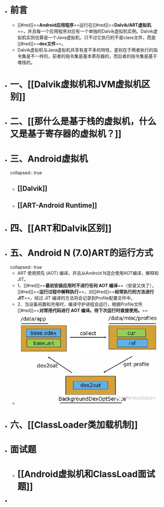 - # 前言
	- [[#red]]==**Android应用程序**==运行在[[#red]]==**Dalvik/ART虚拟机**==，并且每一个应用程序对应有一个单独的Dalvik虚拟机实例。Dalvik虚拟机实则也算是一个Java虚拟机，只不过它执行的不是class文件，而是[[#red]]==**dex文件**==。
	- Dalvik虚拟机与Java虚拟机共享有差不多的特性，差别在于两者执行的指令集是不一样的，前者的指令集是基本寄存器的，而后者的指令集是基于堆栈的。
- # 一、[[Dalvik虚拟机和JVM虚拟机区别]]
- # 二、[[那什么是基于栈的虚拟机，什么又是基于寄存器的虚拟机？]]
- # 三、Android虚拟机
  collapsed:: true
	- ## [[Dalvik]]
	- ## [[ART-Android Runtime]]
- # 四、[[ART和Dalvik区别]]
- # 五、Android N (7.0)ART的运行方式
  collapsed:: true
	- ART 使用预先 (AOT) 编译，并且从Android N混合使用AOT编译，解释和JIT。
	- 1、[[#red]]==**最初安装应用时不进行任何 AOT 编译**==（安装又快了），[[#red]]==**运行过程中解释执行**==，对[[#red]]==**经常执行的方法进行JIT**==，经过 JIT 编译的方法将会记录到Profile配置文件中。
	- 2、当设备闲置和充电时，编译守护进程会运行，根据Profile文件[[#red]]==**对常用代码进行 AOT 编译。待下次运行时直接使用。**==
	- ![image.png](../assets/image_1689667972197_0.png)
- # 六、[[ClassLoader类加载机制]]
- # 面试题
	- # [[Android虚拟机和ClassLoad面试题]]
-